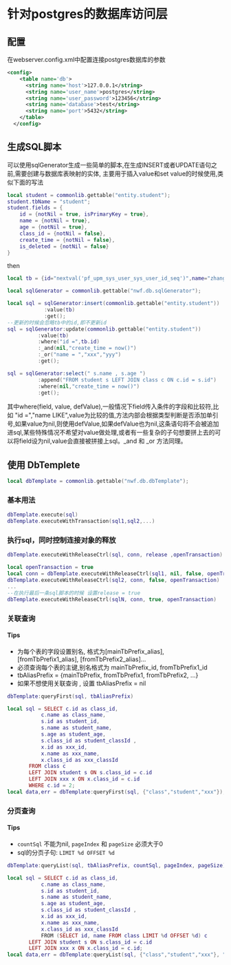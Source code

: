 # 针对postgres的数据库访问层
## 配置
在webserver.config.xml中配置连接postgres数据库的参数
```xml
<config>
    <table name='db'>
      <string name='host'>127.0.0.1</string>
      <string name='user_name'>postgres</string>
      <string name='user_password'>123456</string>
      <string name='database'>test</string>
      <string name='port'>5432</string>
    </table>  
  </config>
```
## 生成SQL脚本
可以使用sqlGenerator生成一些简单的脚本,在生成INSERT或者UPDATE语句之前,需要创建与数据库表映射的实体, 
主要用于插入value和set value的时候使用,类似下面的写法
```lua
local student = commonlib.gettable("entity.student");  
student.tbName = "student";  
student.fields = {
	id = {notNil = true, isPrimaryKey = true},
	name = {notNil = true},
	age = {notNil = true},
	class_id = {notNil = false},
	create_time = {notNil = false},
	is_deleted = {notNil = false}
}
```
then
```lua
local tb = {id="nextval('pf_upm_sys_user_sys_user_id_seq')",name="zhangsan",age=10};

local sqlGenerator = commonlib.gettable("nwf.db.sqlGenerator");

local sql = sqlGenerator:insert(commonlib.gettable("entity.student"))
			:value(tb)
			:get();
--更新的时候会忽略tb中的id,即不更新id
sql = sqlGenerator:update(commonlib.gettable("entity.student"))
		  :value(tb)
		  :where("id =",tb.id)
		  :_and(nil,"create_time = now()")
		  :_or("name = ","xxx","yyy")
		  :get();

sql = sqlGenerator:select(" s.name , s.age ")
		  :append("FROM student s LEFT JOIN class c ON c.id = s.id")
		  :where(nil,"create_time = now()")
		  :get();
```  
其中where(field, value, defValue),一般情况下field传入条件的字段和比较符,比如 "id =","name LIKE",value为比较的值,方法内部会根据类型判断是否添加单引号,如果value为nil,则使用defValue,如果defValue也为nil,这条语句将不会被追加进sql,某些特殊情况不希望对value做处理,或者有一些复杂的子句想要拼上去的可以将field设为nil,value会直接被拼接上sql。_and 和 _or 方法同理。
##  使用 DbTemplete
```lua
local dbTemplate = commonlib.gettable("nwf.db.dbTemplate");
```
### 基本用法
```lua
dbTemplate.execute(sql)
dbTemplate.executeWithTransaction(sql1,sql2,...)
```

### 执行sql，同时控制连接对象的释放
```lua
dbTemplate.executeWithReleaseCtrl(sql, conn, release ,openTransaction)

local openTransaction = true
local conn = dbTemplate.executeWithReleaseCtrl(sql1, nil, false, openTransaction)
dbTemplate.executeWithReleaseCtrl(sql2, conn, false, openTransaction)
...
--在执行最后一条sql脚本的时候 设置release = true
dbTemplate.executeWithReleaseCtrl(sqlN, conn, true, openTransaction)
```

### 关联查询
#### Tips
* 为每个表的字段设置别名, 格式为[mainTbPrefix_alias], [fromTbPrefix1_alias], [fromTbPrefix2_alias]...
* 必须查询每个表的主键,别名格式为 mainTbPrefix_id, fromTbPrefix1_id
* tbAliasPrefix = {mainTbPrefix, fromTbPrefix1, fromTbPrefix2, ...}
* 如果不想使用关联查询 , 设置 tbAliasPrefix = nil 

```lua
dbTemplate:queryFirst(sql, tbAliasPrefix)

local sql = SELECT c.id as class_id,
		   c.name as class_name,
		   s.id as student_id,
		   s.name as student_name,
		   s.age as student_age,
		   s.class_id as student_classId ,
		   x.id as xxx_id,
		   x.name as xxx_name,
		   x.class_id as xxx_classId 
	   FROM class c 
	   LEFT JOIN student s ON s.class_id = c.id
	   LEFT JOIN xxx x ON x.class_id = c.id
	   WHERE c.id = 2;
local data,err = dbTemplate:queryFirst(sql, {"class","student","xxx"});
```

### 分页查询
#### Tips
* `countSql` 不能为nil, `pageIndex` 和 `pageSize` 必须大于0
* sql的分页子句: `LIMIT %d OFFSET %d`
```lua
dbTemplate:queryList(sql, tbAliasPrefix, countSql, pageIndex, pageSize)

local sql = SELECT c.id as class_id,
		   c.name as class_name,
		   s.id as student_id,
		   s.name as student_name,
		   s.age as student_age,
		   s.class_id as student_classId ,
		   x.id as xxx_id,
		   x.name as xxx_name,
		   x.class_id as xxx_classId 
           FROM (SELECT id, name FROM class LIMIT %d OFFSET %d) c 
	   LEFT JOIN student s ON s.class_id = c.id
	   LEFT JOIN xxx x ON x.class_id = c.id;
local data,err = dbTemplate:queryList(sql, {"class","student","xxx"}, " select count(1) from class ", 1, 3);
```

